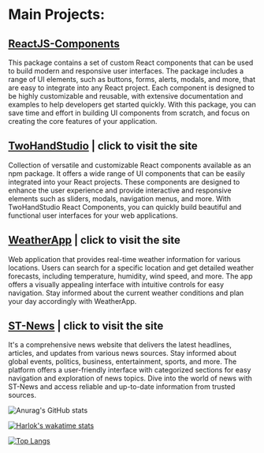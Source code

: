 
# Main Projects:
## [ReactJS-Components](https://github.com/TEHAQUE/ReactJS-Components)
This package contains a set of custom React components that can be used to build modern and responsive user interfaces. The package includes a range of UI elements, such as buttons, forms, alerts, modals, and more, that are easy to integrate into any React project. Each component is designed to be highly customizable and reusable, with extensive documentation and examples to help developers get started quickly. With this package, you can save time and effort in building UI components from scratch, and focus on creating the core features of your application.
## [TwoHandStudio](https://twohandstudio74188.gatsbyjs.io) | click to visit the site 
Collection of versatile and customizable React components available as an npm package. It offers a wide range of UI components that can be easily integrated into your React projects. These components are designed to enhance the user experience and provide interactive and responsive elements such as sliders, modals, navigation menus, and more. With TwoHandStudio React Components, you can quickly build beautiful and functional user interfaces for your web applications.
## [WeatherApp](https://weatherappmain54119.gatsbyjs.io) | click to visit the site 
Web application that provides real-time weather information for various locations. Users can search for a specific location and get detailed weather forecasts, including temperature, humidity, wind speed, and more. The app offers a visually appealing interface with intuitive controls for easy navigation. Stay informed about the current weather conditions and plan your day accordingly with WeatherApp.
## [ST-News](https://st-news.netlify.app/) | click to visit the site 
It's a comprehensive news website that delivers the latest headlines, articles, and updates from various news sources. Stay informed about global events, politics, business, entertainment, sports, and more. The platform offers a user-friendly interface with categorized sections for easy navigation and exploration of news topics. Dive into the world of news with ST-News and access reliable and up-to-date information from trusted sources.


![Anurag's GitHub stats](https://github-readme-stats.vercel.app/api?username=TEHAQUE&show_icons=true&theme=radical)

[![Harlok's wakatime stats](https://github-readme-stats.vercel.app/api/wakatime?username=TEHAQUE)](https://github.com/anuraghazra/github-readme-stats)

[![Top Langs](https://github-readme-stats.vercel.app/api/top-langs/?username=TEHAQUE&layout=donut-vertical)](https://github.com/anuraghazra/github-readme-stats)
